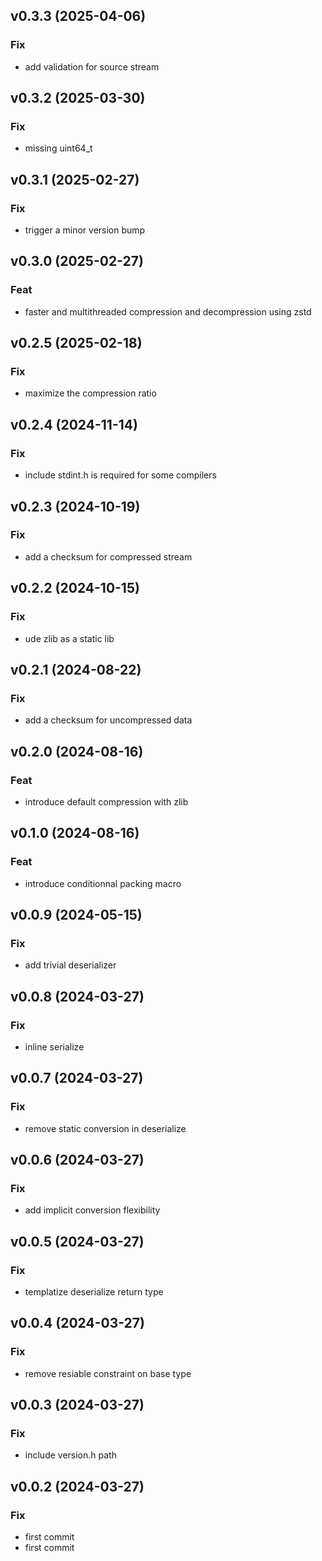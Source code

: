 ## v0.3.3 (2025-04-06)

### Fix

- add validation for source stream

## v0.3.2 (2025-03-30)

### Fix

- missing uint64_t

## v0.3.1 (2025-02-27)

### Fix

- trigger a minor version bump

## v0.3.0 (2025-02-27)

### Feat

- faster and multithreaded compression and decompression using zstd

## v0.2.5 (2025-02-18)

### Fix

- maximize the compression ratio

## v0.2.4 (2024-11-14)

### Fix

- include stdint.h is required for some compilers

## v0.2.3 (2024-10-19)

### Fix

- add a checksum for compressed stream

## v0.2.2 (2024-10-15)

### Fix

- ude zlib as a static lib

## v0.2.1 (2024-08-22)

### Fix

- add a checksum for uncompressed data

## v0.2.0 (2024-08-16)

### Feat

- introduce default compression with zlib

## v0.1.0 (2024-08-16)

### Feat

- introduce conditionnal packing macro

## v0.0.9 (2024-05-15)

### Fix

- add trivial deserializer

## v0.0.8 (2024-03-27)

### Fix

- inline serialize

## v0.0.7 (2024-03-27)

### Fix

- remove static conversion in deserialize

## v0.0.6 (2024-03-27)

### Fix

- add implicit conversion flexibility

## v0.0.5 (2024-03-27)

### Fix

- templatize deserialize return type

## v0.0.4 (2024-03-27)

### Fix

- remove resiable constraint on base type

## v0.0.3 (2024-03-27)

### Fix

- include version.h path

## v0.0.2 (2024-03-27)

### Fix

- first commit
- first commit
